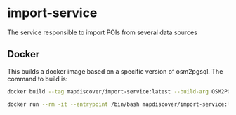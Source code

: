 # import-service

The service responsible to import POIs from several data sources

## Docker

This builds a docker image based on a specific version of osm2pgsql. The command to build is:

```bash
docker build --tag mapdiscover/import-service:latest --build-arg OSM2PGSQL_VERSION=1.4.1 .
```

```bash
docker run --rm -it --entrypoint /bin/bash mapdiscover/import-service:latest
```
